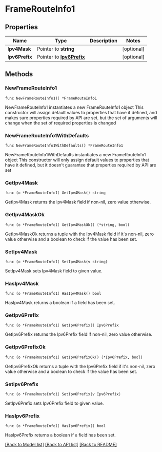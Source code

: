 # FrameRouteInfo1

## Properties

Name | Type | Description | Notes
------------ | ------------- | ------------- | -------------
**Ipv4Mask** | Pointer to **string** |  | [optional] 
**Ipv6Prefix** | Pointer to [**Ipv6Prefix**](Ipv6Prefix.md) |  | [optional] 

## Methods

### NewFrameRouteInfo1

`func NewFrameRouteInfo1() *FrameRouteInfo1`

NewFrameRouteInfo1 instantiates a new FrameRouteInfo1 object
This constructor will assign default values to properties that have it defined,
and makes sure properties required by API are set, but the set of arguments
will change when the set of required properties is changed

### NewFrameRouteInfo1WithDefaults

`func NewFrameRouteInfo1WithDefaults() *FrameRouteInfo1`

NewFrameRouteInfo1WithDefaults instantiates a new FrameRouteInfo1 object
This constructor will only assign default values to properties that have it defined,
but it doesn't guarantee that properties required by API are set

### GetIpv4Mask

`func (o *FrameRouteInfo1) GetIpv4Mask() string`

GetIpv4Mask returns the Ipv4Mask field if non-nil, zero value otherwise.

### GetIpv4MaskOk

`func (o *FrameRouteInfo1) GetIpv4MaskOk() (*string, bool)`

GetIpv4MaskOk returns a tuple with the Ipv4Mask field if it's non-nil, zero value otherwise
and a boolean to check if the value has been set.

### SetIpv4Mask

`func (o *FrameRouteInfo1) SetIpv4Mask(v string)`

SetIpv4Mask sets Ipv4Mask field to given value.

### HasIpv4Mask

`func (o *FrameRouteInfo1) HasIpv4Mask() bool`

HasIpv4Mask returns a boolean if a field has been set.

### GetIpv6Prefix

`func (o *FrameRouteInfo1) GetIpv6Prefix() Ipv6Prefix`

GetIpv6Prefix returns the Ipv6Prefix field if non-nil, zero value otherwise.

### GetIpv6PrefixOk

`func (o *FrameRouteInfo1) GetIpv6PrefixOk() (*Ipv6Prefix, bool)`

GetIpv6PrefixOk returns a tuple with the Ipv6Prefix field if it's non-nil, zero value otherwise
and a boolean to check if the value has been set.

### SetIpv6Prefix

`func (o *FrameRouteInfo1) SetIpv6Prefix(v Ipv6Prefix)`

SetIpv6Prefix sets Ipv6Prefix field to given value.

### HasIpv6Prefix

`func (o *FrameRouteInfo1) HasIpv6Prefix() bool`

HasIpv6Prefix returns a boolean if a field has been set.


[[Back to Model list]](../README.md#documentation-for-models) [[Back to API list]](../README.md#documentation-for-api-endpoints) [[Back to README]](../README.md)


